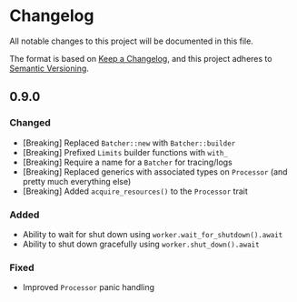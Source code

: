 # Changelog

All notable changes to this project will be documented in this file.

The format is based on [Keep a Changelog](https://keepachangelog.com/en/1.1.0/),
and this project adheres to [Semantic Versioning](https://semver.org/spec/v2.0.0.html).

## 0.9.0

### Changed

- [Breaking] Replaced `Batcher::new` with `Batcher::builder`
- [Breaking] Prefixed `Limits` builder functions with `with_`
- [Breaking] Require a name for a `Batcher` for tracing/logs
- [Breaking] Replaced generics with associated types on `Processor` (and pretty much everything else)
- [Breaking] Added `acquire_resources()` to the `Processor` trait

### Added

- Ability to wait for shut down using `worker.wait_for_shutdown().await`
- Ability to shut down gracefully using `worker.shut_down().await`

### Fixed

- Improved `Processor` panic handling
